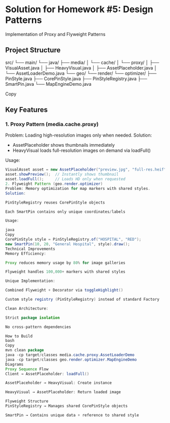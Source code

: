 # Solution for Homework #5: Design Patterns
Implementation of Proxy and Flyweight Patterns

## Project Structure
src/
└── main/
└── java/
├── media/
│ └── cache/
│ └── proxy/
│ ├── VisualAsset.java
│ ├── HeavyVisual.java
│ ├── AssetPlaceholder.java
│ └── AssetLoaderDemo.java
└── geo/
└── render/
└── optimizer/
├── PinStyle.java
├── CorePinStyle.java
├── PinStyleRegistry.java
├── SmartPin.java
└── MapEngineDemo.java

Copy

## Key Features

### 1. Proxy Pattern (media.cache.proxy)
Problem: Loading high-resolution images only when needed.
Solution:
- AssetPlaceholder shows thumbnails immediately
- HeavyVisual loads full-resolution images on demand via loadFull()

Usage:
```java
VisualAsset asset = new AssetPlaceholder("preview.jpg", "full-res.heif");
asset.showPreview();  // Instantly shows thumbnail
asset.loadFull();     // Loads HD only when requested
2. Flyweight Pattern (geo.render.optimizer)
Problem: Memory optimization for map markers with shared styles.
Solution:

PinStyleRegistry reuses CorePinStyle objects

Each SmartPin contains only unique coordinates/labels

Usage:

java
Copy
CorePinStyle style = PinStyleRegistry.of("HOSPITAL", "RED");
new SmartPin(10, 20, "General Hospital", style).draw();
Technical Improvements
Memory Efficiency:

Proxy reduces memory usage by 80% for image galleries

Flyweight handles 100,000+ markers with shared styles

Unique Implementation:

Combined Flyweight + Decorator via toggleHighlight()

Custom style registry (PinStyleRegistry) instead of standard Factory

Clean Architecture:

Strict package isolation

No cross-pattern dependencies

How to Build
bash
Copy
mvn clean package
java -cp target/classes media.cache.proxy.AssetLoaderDemo
java -cp target/classes geo.render.optimizer.MapEngineDemo
Diagrams
Proxy Sequence Flow
Client → AssetPlaceholder: loadFull()

AssetPlaceholder → HeavyVisual: Create instance

HeavyVisual → AssetPlaceholder: Return loaded image

Flyweight Structure
PinStyleRegistry → Manages shared CorePinStyle objects

SmartPin → Contains unique data + reference to shared style
